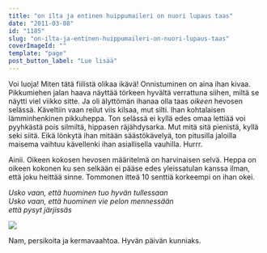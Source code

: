 ```yaml
---
title: "on ilta ja entinen huippumaileri on nuori lupaus taas"
date: "2011-03-08"
id: "1185"
slug: "on-ilta-ja-entinen-huippumaileri-on-nuori-lupaus-taas"
coverImageId: ""
template: "page"
post_button_label: "Lue lisää"
---
```


Voi luoja! Miten tätä fiilistä olikaa ikävä! Onnistuminen on aina ihan kivaa. Pikkumiehen jalan haava näyttää törkeen hyvältä verrattuna siihen, miltä se näytti viel viikko sitte. Ja oli älyttömän ihanaa olla taas _oikeen_ hevosen selässä. Käveltiin vaan reilut viis kilsaa, mut silti. Ihan kohtalaisen lämminhenkinen pikkuheppa. Ton selässä ei kyllä edes omaa lettiää voi pyyhkästä pois silmiltä, hippasen räjähdysarka. Mut mitä sitä pienistä, kyllä seki siitä. Eikä lönkytä ihan mitään säästökävelyä, ton pitusilla jaloilla maisema vaihtuu kävellenki ihan asiallisella vauhilla. Hurrr.  
  
Ainii. Oikeen kokosen hevosen määritelmä on harvinaisen selvä. Heppa on oikeen kokonen ku sen selkään ei pääse edes yleissatulan kanssa ilman, että joku heittää sinne. Tommonen itteä 10 senttiä korkeempi on ihan okei.  
  
_Usko vaan, että huominen tuo hyvän tullessaan_  
_Usko vaan, että huominen vie pelon mennessään_  
_että pysyt järjissäs_  
  

[![](images/nimet%25C3%25B6n12.png)](https://lh6.googleusercontent.com/-3XrSLQGvqsI/TXaIF1K4e8I/AAAAAAAAAC8/zg9NI8ZMRdI/s1600/nimet%25C3%25B6n12.png)

Nam, persikoita ja kermavaahtoa. Hyvän päivän kunniaks.
